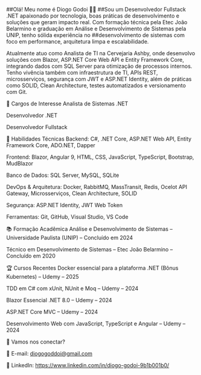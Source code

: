 ##Olá! Meu nome é Diogo Godoi 👨‍💻
##Sou um Desenvolvedor Fullstack .NET apaixonado por tecnologia, boas práticas de desenvolvimento e soluções que geram impacto real. Com formação técnica pela Etec João Belarmino e graduação em Análise e Desenvolvimento de Sistemas pela UNIP, tenho sólida experiência no ##desenvolvimento de sistemas com foco em performance, arquitetura limpa e escalabilidade.

Atualmente atuo como Analista de TI na Cervejaria Ashby, onde desenvolvo soluções com Blazor, ASP.NET Core Web API e Entity Framework Core, integrando dados com SQL Server para otimização de processos internos. Tenho vivência também com infraestrutura de TI, APIs REST, microsserviços, segurança com JWT e ASP.NET Identity, além de práticas como SOLID, Clean Architecture, testes automatizados e versionamento com Git.

💼 Cargos de Interesse
Analista de Sistemas .NET

Desenvolvedor .NET

Desenvolvedor Fullstack

🚀 Habilidades Técnicas
Backend:
C#, .NET Core, ASP.NET Web API, Entity Framework Core, ADO.NET, Dapper

Frontend:
Blazor, Angular 9, HTML, CSS, JavaScript, TypeScript, Bootstrap, MudBlazor

Banco de Dados:
SQL Server, MySQL, SQLite

DevOps & Arquitetura:
Docker, RabbitMQ, MassTransit, Redis, Ocelot API Gateway, Microsserviços, Clean Architecture, SOLID

Segurança:
ASP.NET Identity, JWT Web Token

Ferramentas:
Git, GitHub, Visual Studio, VS Code

📚 Formação Acadêmica
Análise e Desenvolvimento de Sistemas – Universidade Paulista (UNIP) – Concluído em 2024

Técnico em Desenvolvimento de Sistemas – Etec João Belarmino – Concluído em 2020

🏆 Cursos Recentes
Docker essencial para a plataforma .NET (Bônus Kubernetes) – Udemy – 2025

TDD em C# com xUnit, NUnit e Moq – Udemy – 2024

Blazor Essencial .NET 8.0 – Udemy – 2024

ASP.NET Core MVC – Udemy – 2024

Desenvolvimento Web com JavaScript, TypeScript e Angular – Udemy – 2024

🔗 Vamos nos conectar?

📧 E-mail: diogogoddoi@gmail.com

💼 LinkedIn: https://www.linkedin.com/in/diogo-godoi-9b1b001b0/
